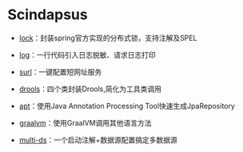 # Scindapsus

- [lock]：封装spring官方实现的分布式锁，支持注解及SPEL

- [log]：一行代码引入日志脱敏、请求日志打印

- [surl]：一键配置短网址服务

- [drools]：四个类封装Drools,简化为工具类调用

- [apt]：使用Java Annotation Processing Tool快速生成JpaRepository

- [graalvm]：使用GraalVM调用其他语言方法

- [multi-ds]：一个启动注解+数据源配置搞定多数据源

[lock]:/lock/README.md

[log]:/log/README.md

[surl]:/surl/README.md

[drools]:/drools/README.md

[apt]:/apt/README.md

[graalvm]:/graalvm/README.md

[multi-ds]:/multi-ds/README.md